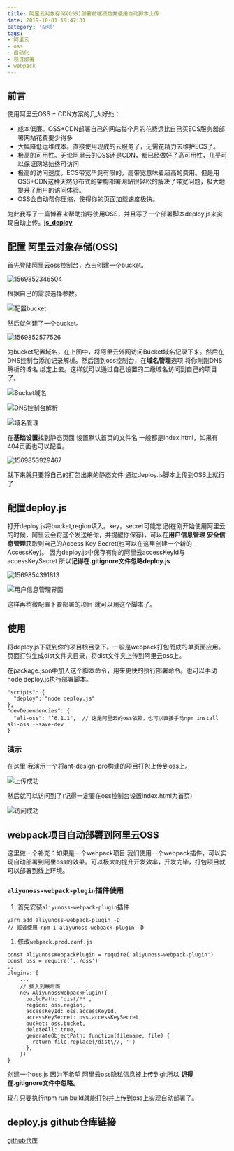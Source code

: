 ```yaml
---
title: 阿里云对象存储(OSS)部署前端项目并使用自动脚本上传
date: 2019-10-01 19:47:31
category: '杂项'
tags:
- 阿里云
- oss 
- 自动化
- 项目部署
- webpack
---
```


## 前言

使用阿里云OSS + CDN方案的几大好处：

- 成本低廉。OSS+CDN部署自己的网站每个月的花费远比自己买ECS服务器部署网站花费要少得多
- 大幅降低运维成本。直接使用现成的云服务了，无需花精力去维护ECS了。
- 极高的可用性。无论阿里云的OSS还是CDN，都已经做好了高可用性，几乎可以保证网站始终可访问
- 极高的访问速度。ECS带宽毕竟有限的，高带宽意味着超高的费用。但是用OSS+CDN这种天然分布式的架构部署网站很轻松的解决了带宽问题，极大地提升了用户的访问体验。
- OSS会自动帮你压缩，使得你的页面加载速度极快。

为此我写了一篇博客来帮助指导使用OSS，并且写了一个部署脚本deploy.js来实现自动上传。[**js_deploy**](https://github.com/fuchengjx/js_deploy/blob/master/deploy.js)

## 配置 阿里云对象存储(OSS)

首先登陆阿里云oss控制台，点击创建一个bucket。

![1569852346504](http://img.flura.cn/1569852346504.png)



根据自己的需求选择参数。

![配置bucket](http://img.flura.cn/1569852446019.png)



然后就创建了一个bucket。

![1569852577526](http://img.flura.cn/1569852577526.png)



为bucket配置域名，在上图中，将阿里云外网访问Bucket域名记录下来。然后在DNS控制台添加记录解析。然后回到oss控制台，在**域名管理**选项 将你刚刚DNS解析的域名 绑定上去。这样就可以通过自己设置的二级域名访问到自己的项目了。

![Bucket域名](http://img.flura.cn/1569852876717.png)

![DNS控制台解析](C:\Users\32761\AppData\Roaming\Typora\typora-user-images\1569853154407.png)

![域名管理](http://img.flura.cn/1569853473577.png)

在**基础设置**找到静态页面 设置默认首页的文件名 一般都是index.html，如果有404页面也可以配置。

![1569853929467](http://img.flura.cn/1569853929467.png)

就下来就只要将自己的打包出来的静态文件 通过deploy.js脚本上传到OSS上就行了



## 配置deploy.js

打开deploy.js将bucket,region填入。key，secret可能忘记(在刚开始使用阿里云的时候，阿里云会将这个发送给你，并提醒你保存)，可以在**用户信息管理** **安全信息管理**获取到自己的Access Key Secret(也可以在这里创建一个新的AccessKey)。 因为deploy.js中保存有你的阿里云accessKeyId与accessKeySecret 所以**记得在.gitignore文件忽略deploy.js**

![1569854391813](http://img.flura.cn/1569854391813.png)



![用户信息管理界面](http://img.flura.cn/1569854935227.png)

这样再稍微配置下要部署的项目 就可以用这个脚本了。

## 使用

将deploy.js下载到你的项目根目录下。一般是webpack打包而成的单页面应用。页面打包生成dist文件夹目录，将dist文件夹上传到阿里云oss上。

在package.json中加入这个脚本命令，用来更快的执行部署命令。也可以手动node deploy.js执行部署脚本。

```
"scripts": {
  "deploy": "node deploy.js"
},
"devDependencies": {
  "ali-oss": "^6.1.1",  // 这是阿里云的oss依赖，也可以直接手动npm install ali-oss --save-dev
}
```

### 演示

在这里 我演示一个将ant-design-pro构建的项目打包上传到oss上。

![上传成功](http://img.flura.cn/1569923829980.png)

然后就可以访问到了(记得一定要在oss控制台设置index.html为首页)

![访问成功](http://img.flura.cn/1569928381648.png)



## webpack项目自动部署到阿里云OSS

这里做一个补充：如果是一个webpack项目 我们使用一个webpack插件，可以实现自动部署到阿里oss的效果。可以极大的提升开发效率，开发完毕，打包项目就可以部署到线上环境。

### `aliyunoss-webpack-plugin`插件使用

1. 首先安装`aliyunoss-webpack-plugin`插件

```
yarn add aliyunoss-webpack-plugin -D
// 或者使用 npm i aliyunoss-webpack-plugin -D
```

1. 修改`webpack.prod.conf.js`

```
const AliyunossWebpackPlugin = require('aliyunoss-webpack-plugin')
const oss = require('../oss')
...
plugins: [
    ...
    // 插入到最后面
    new AliyunossWebpackPlugin({
      buildPath: 'dist/**',
      region: oss.region,
      accessKeyId: oss.accessKeyId,
      accessKeySecret: oss.accessKeySecret,
      bucket: oss.bucket,
      deleteAll: true,
      generateObjectPath: function(filename, file) {
        return file.replace(/dist\//, '')
      },
    })
}
```

创建一个oss.js 因为不希望 阿里云oss隐私信息被上传到git所以 **记得在.gitignore文件中忽略。**

现在只要执行npm run build就能打包并上传到oss上实现自动部署了。



## deploy.js github仓库链接

[github仓库](https://github.com/fuchengjx/js_deploy/blob/master/deploy.js)
